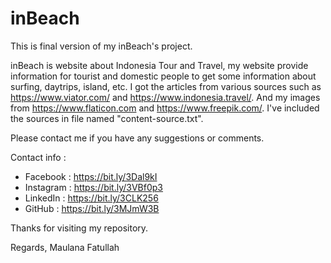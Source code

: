# inBeach
This is final version of my inBeach's project.

inBeach is website about Indonesia Tour and Travel, my website provide information for tourist and domestic people to get some information about surfing, daytrips, island, etc.
I got the articles from various sources such as https://www.viator.com/ and https://www.indonesia.travel/. And my images from https://www.flaticon.com and https://www.freepik.com/. I've included the sources in file named "content-source.txt".

Please contact me if you have any suggestions or comments.

Contact info :
- Facebook  : https://bit.ly/3Dal9kI
- Instagram : https://bit.ly/3VBf0p3
- LinkedIn  : https://bit.ly/3CLK256
- GitHub    : https://bit.ly/3MJmW3B

Thanks for visiting my repository.

Regards,
Maulana Fatullah
